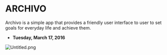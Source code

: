 #  ARCHIVO 

Archivo is a simple app that provides a friendly user interface to user to set goals for everyday life and achieve them.

* **Tuesday, March 17, 2016**

![Untitled.png](https://bitbucket.org/repo/ebKeoq/images/4025664090-Untitled.png)
